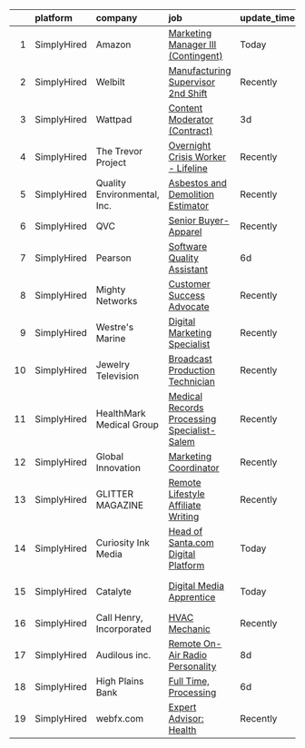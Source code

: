 

|    | platform    | company                     | job                                                                                                                                                       | update_time   | location                    |
|---:|:------------|:----------------------------|:----------------------------------------------------------------------------------------------------------------------------------------------------------|:--------------|:----------------------------|
|  1 | SimplyHired | Amazon                      | [Marketing Manager III (Contingent)](https://www.simplyhired.com/job/JME0XRvTYQr-_UqTxlModLeAjvfC3gpsyU-DPgTiEaEWtmmVQEizag?q=digital+platform)           | Today         | Remote                      |
|  2 | SimplyHired | Welbilt                     | [Manufacturing Supervisor 2nd Shift](https://www.simplyhired.com/job/8pNg7acAAJCN5pxp8Emz0r633QFW_Hj9kJv7VHuPamw0nIaDRjJG0g?q=digital+platform)           | Recently      | Covington, TN               |
|  3 | SimplyHired | Wattpad                     | [Content Moderator (Contract)](https://www.simplyhired.com/job/Dhy6VU5XyV86i5-A9w1dXBzL6OW7kvDX-3k4gKBF6LRsFdEA9-UHqA?q=digital+platform)                 | 3d            | Remote                      |
|  4 | SimplyHired | The Trevor Project          | [Overnight Crisis Worker - Lifeline](https://www.simplyhired.com/job/KnewJ-g_ECOnPUaegLEy_9kz_W9hLXv8F6b2scvgA1xp-fmAoVk2MA?q=digital+platform)           | Recently      | Remote                      |
|  5 | SimplyHired | Quality Environmental, Inc. | [Asbestos and Demolition Estimator](https://www.simplyhired.com/job/Xp28goQL8bI4DdsTIc2Kjjc6i45Qe6WuKmh6A-Ilm_89lSswagrnUw?q=digital+platform)            | Recently      | Santa Fe Springs, CA        |
|  6 | SimplyHired | QVC                         | [Senior Buyer- Apparel](https://www.simplyhired.com/job/3WKGokiUPvMJQ1dG2u1y14TxaMe9kAjCSSJyFwceFm5Elo8IveL8Jg?q=digital+platform)                        | Recently      | West Chester, PA            |
|  7 | SimplyHired | Pearson                     | [Software Quality Assistant](https://www.simplyhired.com/job/5cAhpuQX03a0bTd4pWowPDwQEkclIIRiH3ZauSnzFi_y2sQax9qCaw?q=digital+platform)                   | 6d            | United States +51 locations |
|  8 | SimplyHired | Mighty Networks             | [Customer Success Advocate](https://www.simplyhired.com/job/YXmTZL33OYH9KkXvw4w9iGRY_O3JouNEUAqN4SdLTMSCjnrW7wP-4Q?q=digital+platform)                    | Recently      | Palo Alto, CA               |
|  9 | SimplyHired | Westre's Marine             | [Digital Marketing Specialist](https://www.simplyhired.com/job/VFSq8AA9AknCH0anb40Yjojvi9Zaru-V7dH-DrWn58UCJ0jylLGv5g?q=digital+platform)                 | Recently      | Saint Cloud, MN             |
| 10 | SimplyHired | Jewelry Television          | [Broadcast Production Technician](https://www.simplyhired.com/job/bUIi0mAMlTJKGpgXfOSHB59DUsG-F_-cDfwzGOuGsMhd5jKIWKGHpw?q=digital+platform)              | Recently      | Knoxville, TN               |
| 11 | SimplyHired | HealthMark Medical Group    | [Medical Records Processing Specialist- Salem](https://www.simplyhired.com/job/DTvYBCw26VW98qDg49Y1_KKT2o8f8KhxBAIkdhv1_oe2lvi5kqu9Vw?q=digital+platform) | Recently      | Remote                      |
| 12 | SimplyHired | Global Innovation           | [Marketing Coordinator](https://www.simplyhired.com/job/XvJa4HkGkD58dajcM1wP5HNjyjEckyA9jN9Jd0v50VZQWWTCKSZlWg?q=digital+platform)                        | Recently      | Lake City, FL               |
| 13 | SimplyHired | GLITTER MAGAZINE            | [Remote Lifestyle Affiliate Writing](https://www.simplyhired.com/job/ddMt2vHupHIUgd0NwbKLj3Ow8fJJVXttLBfRLUBOS8L5lrgkXW_XjA?q=digital+platform)           | Recently      | Remote                      |
| 14 | SimplyHired | Curiosity Ink Media         | [Head of Santa.com Digital Platform](https://www.simplyhired.com/job/2l4yjRSkeOBo2HkI_kYEbj1sM62y2iKBN9UuU-DG0KreaHHN8jqNmw?q=digital+platform)           | Today         | Remote                      |
| 15 | SimplyHired | Catalyte                    | [Digital Media Apprentice](https://www.simplyhired.com/job/3hNWieHH-t4vcmp1tFVRkbrMcnO5_J-xBa7S7W5htGjyZU0xNY1S4w?q=digital+platform)                     | Today         | Baltimore, MD +12 locations |
| 16 | SimplyHired | Call Henry, Incorporated    | [HVAC Mechanic](https://www.simplyhired.com/job/4LpWFvZuJ5CLGwk2Vav7Lt-0jRRRekHjU8nHpcPOlS_A_fGhU80DVA?q=digital+platform)                                | Recently      | Vandenberg AFB, CA          |
| 17 | SimplyHired | Audilous inc.               | [Remote On-Air Radio Personality](https://www.simplyhired.com/job/7OyTp5RvNM8TAVvN-2TU8kjUaRH38DORyh910krM8lVdFy9AAHRPJw?q=digital+platform)              | 8d            | Remote                      |
| 18 | SimplyHired | High Plains Bank            | [Full Time, Processing](https://www.simplyhired.com/job/XIe9CoPUTGDZ8v3ZnV12Vr_MaCYEHRzRkCiAjZpb7Dp3uECaMMyzTg?q=digital+platform)                        | 6d            | Flagler, CO                 |
| 19 | SimplyHired | webfx.com                   | [Expert Advisor: Health](https://www.simplyhired.com/job/FGOJqamkokBh27NFXhgcIbkxESfYaYdkUvenUQ9BE0eqOlbzJDmuDA?q=digital+platform)                       | Recently      | United States               |